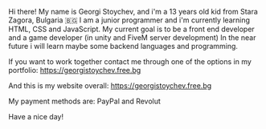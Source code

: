 Hi there! My name is Georgi Stoychev, and i'm a 13 years old kid from Stara Zagora, Bulgaria 🇧🇬
I am a junior programmer and i'm currently learning HTML, CSS and JavaScript. My current goal is to be a front end developer and a game developer (in unity and FiveM server development) In the near future i will learn maybe some backend languages and programming.

If you want to work together contact me through one of the options in my portfolio: https://georgistoychev.free.bg

And this is my website overall:
https://georgistoychev.free.bg

My payment methods are:
PayPal and Revolut

Have a nice day!




<!---
Monst3ra1337/Monst3ra1337 is a ✨ special ✨ repository because its `README.md` (this file) appears on your GitHub profile.
You can click the Preview link to take a look at your changes.
--->
